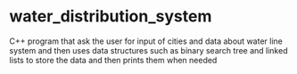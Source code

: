 # water_distribution_system
C++ program that ask the user for input of cities and data about water line system and then uses data structures such as binary search tree and linked lists to store the data and then prints them when needed

